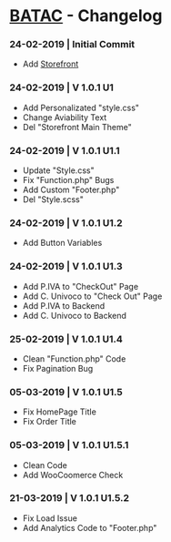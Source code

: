 # [BATAC](http://www.batac.it) - Changelog

### 24-02-2019 | Initial Commit
- Add [Storefront](https://it.wordpress.org/themes/storefront/)

### 24-02-2019 | V 1.0.1 U1
- Add Personalizated "style.css"
- Change Aviability Text
- Del "Storefront Main Theme"

### 24-02-2019 | V 1.0.1 U1.1
- Update "Style.css"
- Fix "Function.php" Bugs
- Add Custom "Footer.php"
- Del "Style.scss"

### 24-02-2019 | V 1.0.1 U1.2
- Add Button Variables

### 24-02-2019 | V 1.0.1 U1.3
- Add P.IVA to "CheckOut" Page
- Add C. Univoco to "Check Out" Page
- Add P.IVA to Backend
- Add C. Univoco to Backend

### 25-02-2019 | V 1.0.1 U1.4
- Clean "Function.php" Code
- Fix Pagination Bug

### 05-03-2019 | V 1.0.1 U1.5
- Fix HomePage Title
- Fix Order Title

### 05-03-2019 | V 1.0.1 U1.5.1
- Clean Code
- Add WooCoomerce Check

### 21-03-2019 | V 1.0.1 U1.5.2
- Fix Load Issue
- Add Analytics Code to "Footer.php"
